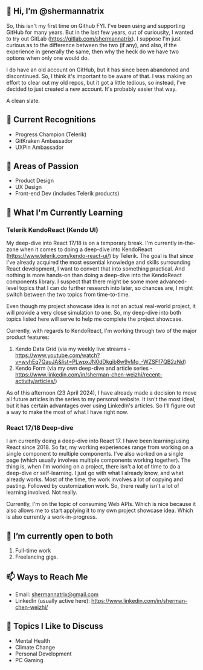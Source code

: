 ## 👋 Hi, I’m @shermannatrix

So, this isn't my first time on Github FYI. I've been using and supporting GitHub for many years. But in the last few years, out of curiousity, 
I wanted to try out GitLab (https://gitlab.com/shermannatrix). I suppose I'm just curious as to the difference between the two (if any), and also, if the experience in generally the same, then why the heck do we have two options when only one would do. 

I do have an old account on GitHub, but it has since been abandoned and discontinued. So, I think it's important to be aware of that. I was making 
an effort to clear out my old repos, but it got a little tedious, so instead, I've decided to just created a new account. It's probably easier that way.

A clean slate.

## 🏅 Current Recognitions
- Progress Champion (Telerik)
- GitKraken Ambassador
- UXPin Ambassador

## 👀 Areas of Passion
- Product Design
- UX Design
- Front-end Dev (includes Telerik products)

## 🌱 What I'm Currently Learning

### Telerik KendoReact (Kendo UI)

My deep-dive into React 17/18 is on a temporary break. I'm currently in-the-zone when it comes to doing a deep-dive into KendoReact (https://www.telerik.com/kendo-react-ui/) by Telerik. The goal is that since I've already acquired the most essential knowledge and skills surrounding React development, I want to convert that into something practical. And nothing is more hands-on than doing a deep-dive into the KendoReact components library. I suspect that there might be some more advanced-level topics that I can do further research into later, so chances are, I might switch between the two topics from time-to-time.

Even though my project showcase idea is not an actual real-world project, it will provide a very close simulation to one. So, my deep-dive into both topics listed here will serve to help me complete the project showcase.

Currently, with regards to KendoReact, I'm working through two of the major product features:
1. Kendo Data Grid (via my weekly live streams - https://www.youtube.com/watch?v=wyhEq7QauJA&list=PLwpxJN0dDkgib8w9vMq_-WZSFf7QB2zNd)
2. Kendo Form (via my own deep-dive and article series - https://www.linkedin.com/in/sherman-chen-weizhi/recent-activity/articles/)

As of this afternoon (23 April 2024), I have already made a decision to move all future articles in the series to my personal website. It isn't the most ideal, but it has certain advantages over using LinkedIn's articles. So I'll figure out a way to make the most of what I have right now.

### React 17/18 Deep-dive

I am currently doing a deep-dive into React 17. I have been learning/using React since 2018. So far, my working experiences range from working 
on a single component to multiple components. I've also worked on a single page (which usually involves multiple components working together). The thing is, 
when I'm working on a project, there isn't a lot of time to do a deep-dive or self-learning. I just go with what I already know, and what already works. 
Most of the time, the work involves a lot of copying and pasting. Followed by customization work. So, there really isn't a lot of learning involved. 
Not really.

Currently, I'm on the topic of consuming Web APIs. Which is nice because it also allows me to start applying it to my own project showcase idea. Which is also currently a work-in-progress.

## 💞️ I’m currently open to both
1. Full-time work
2. Freelancing gigs.

## 📫 Ways to Reach Me
- Email: shermannatrix@gmail.com
- LinkedIn (usually active here): https://www.linkedin.com/in/sherman-chen-weizhi/

## 💬 Topics I Like to Discuss
- Mental Health
- Climate Change
- Personal Development
- PC Gaming

